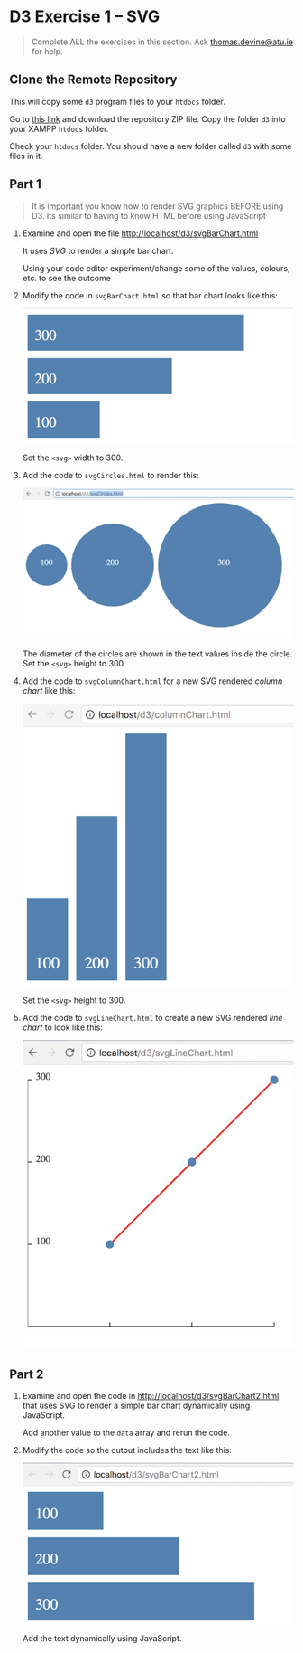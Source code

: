 # D3 Exercise 1 – SVG

> Complete ALL the exercises in this section. Ask thomas.devine@atu.ie for help.


## Clone the Remote Repository

This will copy some ``d3`` program files to your ``htdocs`` folder.  

Go to [this link](https://github.com/barcaxi/wdl2024) and download the repository ZIP file.  Copy the folder ``d3`` into your XAMPP ``htdocs`` folder.

Check your ``htdocs`` folder.  You should have a new folder called ``d3`` with some files in it.


## Part 1

> It is important you know how to render SVG graphics BEFORE using D3.  Its similar to having to know HTML before using JavaScript

1.	Examine and open the file [http://localhost/d3/svgBarChart.html](http://localhost/d3/svgBarChart.html)

	It uses *SVG* to render a simple bar chart.  

	Using your code editor experiment/change some of the values, colours, etc. to see the outcome

1.	Modify the code in ``svgBarChart.html`` so that bar chart looks like this:

	![img](../images/barChart2.png)

	Set the ``<svg>`` width to 300.


1.	Add the code to ``svgCircles.html`` to render this:

	![img](../images/svgCircles.png)

	The diameter of the circles are shown in the text values inside the circle.  Set the ``<svg>`` height to 300.

1.	Add the code to ``svgColumnChart.html`` for a new SVG rendered *column chart* like this:

	![img](../images/columnChart1.png)

	Set the ``<svg>`` height to 300.

1.	Add the code to ``svgLineChart.html`` to create a new SVG rendered *line chart* to look like this:

	![img](../images/lineChart1.png)


## Part 2

1.	Examine and open the code in [http://localhost/d3/svgBarChart2.html](http://localhost/d3/svgBarChart2.html) that uses SVG to render a simple bar chart dynamically using JavaScript.  
	
	Add another value to the ``data`` array and rerun the code.

1.	Modify the code so the output includes the text like this:

	![img](../images/barChart3.png)

	Add the text dynamically using JavaScript.


